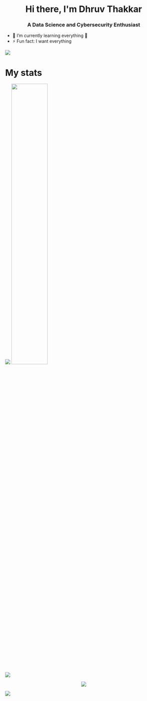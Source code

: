 <h1 align="center">Hi there, I'm Dhruv Thakkar</h1> 
<h3 align="center">A Data Science and Cybersecurity Enthusiast</h3>


- 🌱 I’m currently learning everything 🤣
- ⚡ Fun fact: I want everything

![](https://user-images.githubusercontent.com/73097560/115834477-dbab4500-a447-11eb-908a-139a6edaec5c.gif)


# My stats
<div>
  <img src="https://github-readme-stats.vercel.app/api?username=dhruv100404&show_icons=true&theme=aura" >
  <img width="48%" src="https://github-readme-streak-stats.herokuapp.com/?user=dhruv100404&hide_border=true&theme=radical" />
</div>

![](https://user-images.githubusercontent.com/73097560/115834477-dbab4500-a447-11eb-908a-139a6edaec5c.gif)
<div align="center">
<img src="https://github-readme-stats.vercel.app/api/top-langs/?username=dhruv100404&theme=aura" >
</div>

![](https://user-images.githubusercontent.com/73097560/115834477-dbab4500-a447-11eb-908a-139a6edaec5c.gif)

